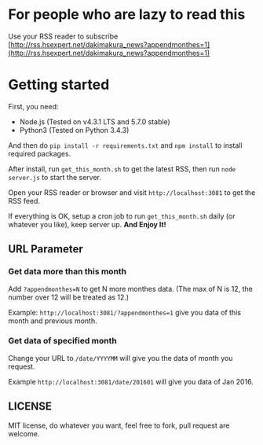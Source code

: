 # For people who are lazy to read this

Use your RSS reader to subscribe [http://rss.hsexpert.net/dakimakura_news?appendmonthes=1](http://rss.hsexpert.net/dakimakura_news?appendmonthes=1)

# Getting started

First, you need:

* Node.js (Tested on v4.3.1 LTS and 5.7.0 stable)
* Python3 (Tested on Python 3.4.3)

And then do `pip install -r requirements.txt` and `npm install` to install required packages.

After install, run `get_this_month.sh` to get the latest RSS, then run `node server.js` to start the server.

Open your RSS reader or browser and visit `http://localhost:3081` to get the RSS feed.

If everything is OK, setup a cron job to run `get_this_month.sh` daily (or whatever you like), keep server up. **And Enjoy It!**

## URL Parameter
### Get data more than this month
Add `?appendmonthes=N` to get N more monthes data. (The max of N is 12, the number over 12 will be treated as 12.)

Example: `http://localhost:3081/?appendmonthes=1` give you data of this month and previous month.

### Get data of specified month
Change your URL to `/date/YYYYMM` will give you the data of month you request.

Example `http://localhost:3081/date/201601` will give you data of Jan 2016.

## LICENSE

MIT license, do whatever you want, feel free to fork, pull request are welcome.

